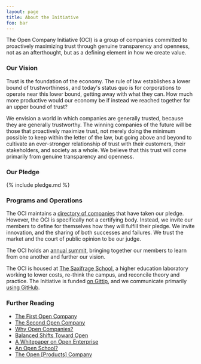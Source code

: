 ```yaml
---
layout: page
title: About the Initiative
foo: bar
---
```


The Open Company Initiative (OCI) is a group of companies committed to
proactively maximizing trust through genuine transparency and
openness, not as an afterthought, but as a defining element in how we create
value.


### Our Vision

Trust is the foundation of the economy. The rule of law establishes a lower
bound of trustworthiness, and today's status quo is for corporations to operate
near this lower bound, getting away with what they can. How much more
productive would our economy be if instead we reached together for an upper
bound of trust?

We envision a world in which companies are generally trusted, because they
are generally trustworthy.  The winning companies of the future
will be those that proactively maximize trust, not merely doing the minimum
possible to keep within the letter of the law, but going above and beyond to
cultivate an ever-stronger relationship of trust with their customers, their
stakeholders, and society as a whole. We believe that this trust will come
primarily from genuine transparency and openness.


### Our Pledge

{% include pledge.md %}


### Programs and Operations

The OCI maintains a [directory of companies](/directory/) that have taken our
pledge.  However, the OCI is specifically not a certifying body. Instead, we
invite our members to define for themselves how they will fulfill their pledge.
We invite innovation, and the sharing of both successes and failures. We trust
the market and the court of public opinion to be our judge.

The OCI holds an [annual summit](/summit/), bringing together our members to
learn from one another and further our vision.

The OCI is housed at [The Saxifrage School](http://www.saxifrageschool.org/), a
higher education laboratory working to lower costs, re-think the campus, and
reconcile theory and practice. The Initiative is funded [on
Gittip](https://www.gittip.com/on/twitter/employeveryone/), and we communicate
primarily [using
GitHub](https://github.com/opencompany/opencompany.github.io/issues).


### Further Reading

  - <a href="http://blog.gittip.com/post/26350459746/the-first-open-company">The First Open Company</a>
  - <a href="https://medium.com/building-gittip/4cbab7ca1a47">The Second Open Company</a>
  - <a href="https://medium.com/p/fdb74d1b4f0f/">Why Open Companies?</a>
  - <a href="https://www.balancedpayments.com/open">Balanced Shifts Toward Open</a>
  - <a href="/resources/whitepaper.pdf">A Whitepaper on Open Enterprise</a>
  - <a href="https://medium.com/the-saxifrage-school/1cc89b9de873">An Open School?</a>
  - <a href="http://theopencompany.net/pages/about-us">The Open [Products] Company</a>
